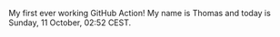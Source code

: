 My first ever working GitHub Action!
My name is Thomas and today is Sunday, 11 October, 02:52 CEST. 
